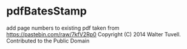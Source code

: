 # pdfBatesStamp

add page numbers to existing pdf 
taken from https://pastebin.com/raw/7kfV2Rp0
Copyright (C) 2014 Walter Tuvell.  Contributed to the Public Domain
